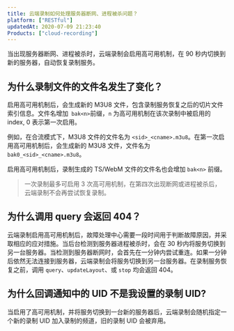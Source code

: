 ```yaml
---
title: 云端录制如何处理服务器断网、进程被杀问题？
platform: ["RESTful"]
updatedAt: 2020-07-09 21:23:40
Products: ["cloud-recording"]
---
```

当出现服务器断网、进程被杀时，云端录制会启用高可用机制，在 90 秒内切换到新的服务器，自动恢复录制服务。

## 为什么录制文件的文件名发生了变化？

启用高可用机制后，会生成新的 M3U8 文件，包含录制服务恢复之后的切片文件索引信息。文件名增加` bak<n>`前缀，`n` 为高可用机制在该次录制中被启用的 index, 0 表示第一次启用。

例如，在合流模式下，M3U8 文件的文件名为 `<sid>_<cname>.m3u8`。在第一次启用高可用机制后，会生成新的 M3U8 文件，文件名为 `bak0_<sid>_<cname>.m3u8`。

启用高可用机制后，录制生成的 TS/WebM 文件的文件名也会增加 `bak<n>` 前缀。

> 一次录制最多可启用 3 次高可用机制，在第四次出现断网或进程被杀后，云端录制不会再尝试恢复录制。

## 为什么调用 query 会返回 404？

云端录制启用高可用机制后，故障处理中心需要一段时间用于判断故障原因，并采取相应的应对措施。当后台检测到服务器进程被杀时，会在 30 秒内将服务切换到另一台服务器。当检测到服务器断网时，会首先在一分钟内尝试重连。如果一分钟后依然无法连接到服务器，云端录制会将服务切换到另一台服务器。在录制服务恢复之前，调用 `query`、`updateLayout`、或 `stop` 均会返回 404。

## 为什么回调通知中的 UID 不是我设置的录制 UID?

当启用了高可用机制，并将服务切换到一台新的服务器后，云端录制会随机指定一个新的录制 UID 加入录制的频道，旧的录制 UID 会被弃用。